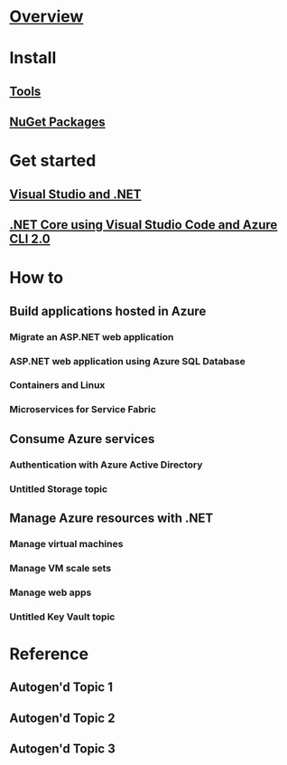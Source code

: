 # [Overview](index.md)

# Install
## [Tools](tools.md)
## [NuGet Packages](packages.md)

# Get started
## [Visual Studio and .NET](/azure/app-service-web/web-sites-dotnet-get-started/?toc=%2fcasoper-playground%2ftoc.json&bc=%2fcasoper-playground%2ftoc.json)
## [.NET Core using Visual Studio Code and Azure CLI 2.0](/azure/app-service-web/app-service-web-get-started-html/?toc=/casoper-playground/toc.json&bc=/casoper-playground/toc.json)

# How to

## Build applications hosted in Azure
### Migrate an ASP.NET web application
### ASP.NET web application using Azure SQL Database
<!-- ### ASP.NET Core web app using DocumentDB -->
<!-- ### ASP.NET web application using Azure Functions  -->
### Containers and Linux
### Microservices for Service Fabric

## Consume Azure services
### Authentication with Azure Active Directory
### Untitled Storage topic <!-- low pri -->

## Manage Azure resources with .NET
### Manage virtual machines
### Manage VM scale sets
### Manage web apps
### Untitled Key Vault topic  <!-- lower pri -->


# Reference
## Autogen'd Topic 1
## Autogen'd Topic 2
## Autogen'd Topic 3
